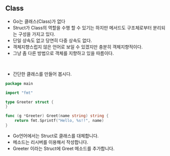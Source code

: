 ## Class
* Go는 클래스(Class)가 없다 
* Struct가 Class의 역할을 수행 할 수 있기는 하지만 메서드도 구조체로부터 분리되는 구성을 가지고 있다. 
* 단일 상속도 없고 당연히 다중 상속도 없다. 
* 객체지향스럽지 않은 언어로 보일 수 있겠지만 충분히 객체지향적이다. 
* 그냥 좀 다른 방법으로 객체를 지향하고 있을 따름이다.

<br />

* 간단한 클래스를 만들어 봅시다.
```go
package main

import "fmt"

type Greeter struct {
}

func (g *Greeter) Greet(name string) string {
	return fmt.Sprintf("Hello, %s!!", name)
}
```
* Go언어에서는 Struct로 클래스를 대체합니다. 
* 메소드는 리시버를 이용해서 작성합니다.
* Greeter 이라는 Struct에 Greet 메소드를 추가합니다.


